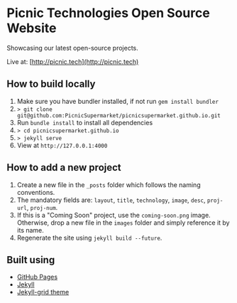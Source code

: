 Picnic Technologies Open Source Website
=========================

Showcasing our latest open-source projects.

Live at: [http://picnic.tech](http://picnic.tech)

## How to build locally
1. Make sure you have bundler installed, if not run `gem install bundler`
2. `> git clone git@github.com:PicnicSupermarket/picnicsupermarket.github.io.git`
3. Run `bundle install` to install all dependencies
4. `> cd picnicsupermarket.github.io`
5. `> jekyll serve`
6. View at `http://127.0.0.1:4000`

## How to add a new project
1. Create a new file in the `_posts` folder which follows the naming conventions.
2. The mandatory fields are: `layout`, `title`, `technology`, `image`, `desc`, `proj-url`, `proj-num`.
3. If this is a "Coming Soon" project, use the `coming-soon.png` image. Otherwise, drop a new file in the `images` folder and simply reference it by its name.
4. Regenerate the site using `jekyll build --future`.

## Built using
+ [GitHub Pages](https://pages.github.com/)
+ [Jekyll](https://jekyllrb.com/)
+ [Jekyll-grid theme](http://femmebot.github.io/jekyll-grid)
